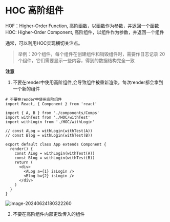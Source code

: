 # HOC 高阶组件

HOF：Higher-Order Function, 高阶函数，以函数作为参数，并返回一个函数
HOC: Higher-Order Component, 高阶组件，以组件作为参数，并返回一个组件

通常，可以利用HOC实现横切关注点。

> 举例：20个组件，每个组件在创建组件和销毁组件时，需要作日志记录
> 20个组件，它们需要显示一些内容，得到的数据结构完全一致


**注意**

1. 不要在render中使用高阶组件,会导致组件被重新渲染，每次render都会拿到一个新的组件

```react
# 不要在render中使用高阶组件
import React, { Component } from 'react'

import { A, B } from './components/Comps'
import withTest from './HOC/withTest'
import withLogin from './HOC/withLogin'

// const ALog = withLogin(withTest(A))
// const Blog = withLogin(withTest(B))

export default class App extends Component {
  render() {
    const ALog = withLogin(withTest(A))
    const Blog = withLogin(withTest(B))
    return (
      <div>
        <ALog a={1} isLogin />
        <Blog b={2} isLogin />
      </div>
    )
  }
}
```

![image-20240624180322260](https://s2.loli.net/2024/06/24/Alw83ae9r7pZ4Vd.png)



2. 不要在高阶组件内部更改传入的组件
